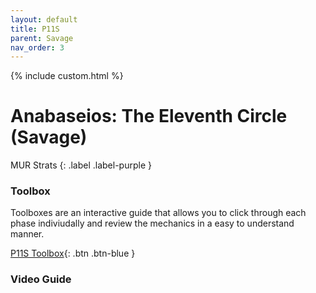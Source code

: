 ```yaml
---
layout: default
title: P11S
parent: Savage
nav_order: 3
---
```


{% include custom.html %}

# Anabaseios: The Eleventh Circle (Savage)

MUR Strats 
{: .label .label-purple }

### Toolbox

Toolboxes are an interactive guide that allows you to click through each phase indiviudally and review the mechanics in a easy to understand manner.

[P11S Toolbox](https://ff14.toolboxgaming.space/?id=738888331965861&preview=1){: .btn .btn-blue }

### Video Guide

